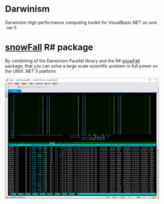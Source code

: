 # Darwinism

Darwinism High performance computing toolkit for VisualBasic.NET on unix .net 5

# [snowFall](https://github.com/SMRUCC/R-sharp/tree/21da4976865217233def41fcbf11bbccb1f84096/snowFall) R# package

By combining of the Darwinism Parallel library and the R# [snowFall](https://github.com/SMRUCC/R-sharp/tree/21da4976865217233def41fcbf11bbccb1f84096/snowFall) package, that you can solve a large scale scientific problem in full power on the UNIX .NET 5 platform

![](docs/super_computing.PNG)
